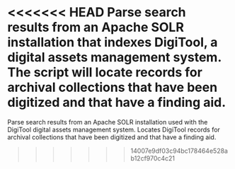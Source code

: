 <<<<<<< HEAD
Parse search results from an Apache SOLR installation that indexes DigiTool, a digital assets management system. The script will locate records for archival collections that have been digitized and that have a finding aid.
=======
Parse search results from an Apache SOLR installation used with the DigiTool digital assets management system. Locates DigiTool records for archival collections that have been digitized and that have a finding aid.
>>>>>>> 14007e9df03c94bc178464e528ab12cf970c4c21
